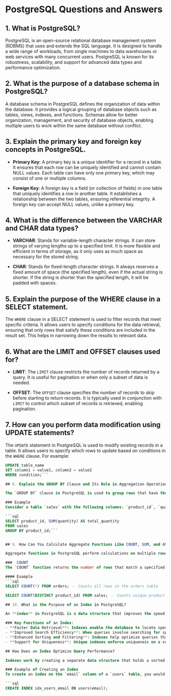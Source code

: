 
# PostgreSQL Questions and Answers

## 1. What is PostgreSQL?
PostgreSQL is an open-source relational database management system (RDBMS) that uses and extends the SQL language. It is designed to handle a wide range of workloads, from single machines to data warehouses or web services with many concurrent users. PostgreSQL is known for its robustness, scalability, and support for advanced data types and performance optimization.

## 2. What is the purpose of a database schema in PostgreSQL?
A database schema in PostgreSQL defines the organization of data within the database. It provides a logical grouping of database objects such as tables, views, indexes, and functions. Schemas allow for better organization, management, and security of database objects, enabling multiple users to work within the same database without conflict.

## 3. Explain the primary key and foreign key concepts in PostgreSQL.
- **Primary Key**: A primary key is a unique identifier for a record in a table. It ensures that each row can be uniquely identified and cannot contain NULL values. Each table can have only one primary key, which may consist of one or multiple columns.
  
- **Foreign Key**: A foreign key is a field (or collection of fields) in one table that uniquely identifies a row in another table. It establishes a relationship between the two tables, ensuring referential integrity. A foreign key can accept NULL values, unlike a primary key.

## 4. What is the difference between the VARCHAR and CHAR data types?
- **VARCHAR**: Stands for variable-length character strings. It can store strings of varying lengths up to a specified limit. It is more flexible and efficient in terms of storage, as it only uses as much space as necessary for the stored string.

- **CHAR**: Stands for fixed-length character strings. It always reserves a fixed amount of space (the specified length), even if the actual string is shorter. If the string is shorter than the specified length, it will be padded with spaces.

## 5. Explain the purpose of the WHERE clause in a SELECT statement.
The `WHERE` clause in a SELECT statement is used to filter records that meet specific criteria. It allows users to specify conditions for the data retrieval, ensuring that only rows that satisfy these conditions are included in the result set. This helps in narrowing down the results to relevant data.

## 6. What are the LIMIT and OFFSET clauses used for?
- **LIMIT**: The `LIMIT` clause restricts the number of records returned by a query. It is useful for pagination or when only a subset of data is needed.

- **OFFSET**: The `OFFSET` clause specifies the number of records to skip before starting to return records. It is typically used in conjunction with `LIMIT` to control which subset of records is retrieved, enabling pagination.

## 7. How can you perform data modification using UPDATE statements?
The `UPDATE` statement in PostgreSQL is used to modify existing records in a table. It allows users to specify which rows to update based on conditions in the `WHERE` clause. For example:

```sql
UPDATE table_name
SET column1 = value1, column2 = value2
WHERE condition;```

## 8. Explain the GROUP BY Clause and Its Role in Aggregation Operations

The `GROUP BY` clause in PostgreSQL is used to group rows that have the same values in specified columns into summary rows. This is particularly useful when performing aggregate functions, allowing users to compute metrics such as counts, sums, or averages for each group.

### Example
Consider a table `sales` with the following columns: `product_id`, `quantity`, and `sale_date`. If you want to know the total quantity sold for each product, you would use:

```sql
SELECT product_id, SUM(quantity) AS total_quantity
FROM sales
GROUP BY product_id;```


## 9. How Can You Calculate Aggregate Functions Like COUNT, SUM, and AVG in PostgreSQL?

Aggregate functions in PostgreSQL perform calculations on multiple rows of a single column and return a single value. The most commonly used aggregate functions are:

###  COUNT
The `COUNT` function returns the number of rows that match a specified criterion. It can count all rows or distinct values in a column.

#### Example
```sql
SELECT COUNT(*) FROM orders; -- Counts all rows in the orders table

SELECT COUNT(DISTINCT product_id) FROM sales; -- Counts unique product IDs```

## 10. What is the Purpose of an Index in PostgreSQL?

An **index** in PostgreSQL is a data structure that improves the speed of data retrieval operations on a database table. It allows the database management system to find and access rows quickly, enhancing overall query performance.

### Key Functions of an Index:
- **Faster Data Retrieval**: Indexes enable the database to locate specific rows without scanning the entire table, significantly reducing the time it takes to return query results.
- **Improved Search Efficiency**: When queries involve searching for specific values, indexes allow for quicker lookups, especially in large datasets.
- **Enhanced Sorting and Filtering**: Indexes help optimize queries that involve sorting (`ORDER BY`) or filtering (`WHERE`) operations, making these queries run more efficiently.
- **Support for Uniqueness**: Unique indexes enforce uniqueness on a column, ensuring that no duplicate values are entered.

## How Does an Index Optimize Query Performance?

Indexes work by creating a separate data structure that holds a sorted representation of one or more columns from a table. When a query is executed, PostgreSQL can use this index to quickly locate the relevant rows instead of performing a full table scan.

### Example of Creating an Index
To create an index on the `email` column of a `users` table, you would use the following SQL command:

```sql
CREATE INDEX idx_users_email ON users(email);
